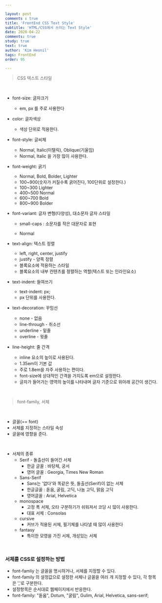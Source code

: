 ```yaml
---

layout: post
comments : true
title: 'FrontEnd CSS Text Style'
subtitle: 'HTML/CSS에서 쓰이는 Text Style'
date: 2020-04-22
comments: true
study: true
text: true
author: 'Kim Heonil'
tags: FrontEnd
order: 95

---
```


> CSS 텍스트 스타일

<br>

- font-size: 글자크기

  - em, px 를 주로 사용한다

- color: 글자색상

  - 색상 단위로 적용한다.

- font-style: 글씨체

  - Normal, Italic(이탤릭), Oblique(기울임)
  - Normal, Italic 을 가장 많이 사용한다.

- font-weight: 굵기

  - Normal, Bold, Bolder, Lighter
  - 100~900(숫자가 커질수록 굵어진다, 100단위로 설정한다.)
  - 100~300 Lighter
  - 400~500 Normal
  - 600~700 Bold
  - 800~900 Bolder

- font-variant: 글자 변형(다양성), 대소문자 글자 스타일

  - small-caps : 소문자를 작은 대문자로 표현

  - Normal

- text-align: 텍스트 정렬

  - left, right, center, justify
  - justify - 양쪽 정렬
  - 블록요소에 적용하는 스타일
  - 블록요소의 내부 컨텐츠를 정렬하는 역할(텍스트 또는 인라인요소)

- text-indent: 들여쓰기

  - text-indent: px;
  - px 단위를 사용한다.

- text-decoration: 꾸밈선

  - none - 없음
  - line-through - 취소선
  - underline - 밑줄
  - overline - 윗줄

- line-height: 줄 간격

  - inline 요소의 높이로 사용된다.
  - 1.35em이 기본 값
  - 주로 1.8em을 자주 사용하는 편이다.
  - font-size에 상대적인 간격을 가지도록 em으로 설정한다.
  - 글자가 들어가는 영역의 높이를 나타내며 글자 기준으로 위아래 공간이 생긴다.

<br>

> font-family, 서체

<br>

- 글꼴(== font)
- 서체를 지정하는 스타일 속성
- 글꼴에 영향을 준다.

<br>

- 서체의 종류
  - Serif - 돌출선이 들어간 서체
    - 한글 글꼴 : 바탕체, 궁서
    - 영어 글꼴 : Georgia, Times New Roman
  - Sans-Serif
    - Sans는 '없다'와 똑같은 뜻, 돌출선(Serif)이 없는 서체
    - 한글글꼴 : 돋움, 굴림, 고딕, 나눔 고딕, 맑음 고딕
    - 영어글꼴 : Arial, Helvetica
  - monospace
    - 고정 폭 서체, 오타 구분하기가 쉬워져서 코딩 시 많이 사용한다.
    - 대표 서체 : Consolas
  - cursive
    - 커브가 적용된 서체, 필기체를 나타낼 때 많이 사용한다
  - fantasy
    - 특이한 모영을 가진 서체, 개성있는 서체

<br>

### 서체를 CSS로 설정하는 방법

- font-famliy 는 글꼴을 명시하거나, 서체를 지정할 수 있다.
- font-family 의 설정값으로 설정한 서체나 글꼴을 여러 개 지정할 수 있다, 각 항목은 ','로 구분한다.
- 설정항목은 순서대로 웹페이지에서 반응한다.
- font-family: "돋움", Dotum, "굴림", Gulim, Arial, Helvetica, sans-serif;


<br><br>
